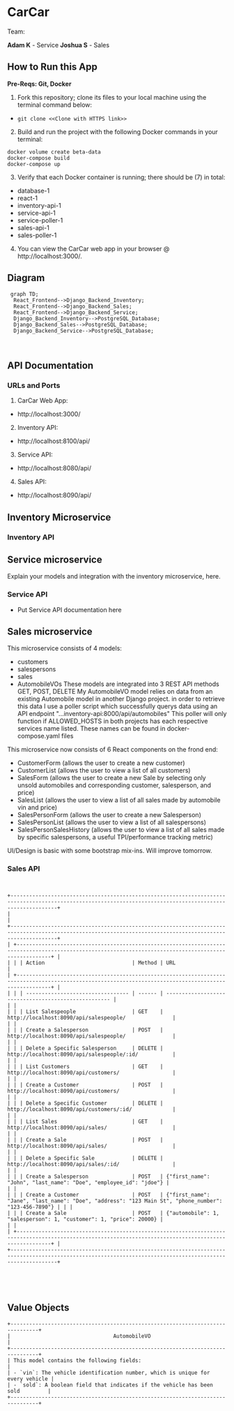 # CarCar

Team:

**Adam K** - Service
**Joshua S** - Sales

## How to Run this App

**Pre-Reqs: Git, Docker**
​
1. Fork this repository; clone its files to your local machine using the terminal command below:
- `git clone <<Clone with HTTPS link>>`
​
2. Build and run the project with the following Docker commands in your terminal:
```
docker volume create beta-data
docker-compose build
docker-compose up
```
3. Verify that each Docker container is running; there should be (7) in total:
- database-1
- react-1
- inventory-api-1
- service-api-1
- service-poller-1
- sales-api-1
- sales-poller-1
​
4. You can view the CarCar web app in your browser @ http://localhost:3000/.
​
## Diagram
```mermaid
 graph TD;
  React_Frontend-->Django_Backend_Inventory;
  React_Frontend-->Django_Backend_Sales;
  React_Frontend-->Django_Backend_Service;
  Django_Backend_Inventory-->PostgreSQL_Database;
  Django_Backend_Sales-->PostgreSQL_Database;
  Django_Backend_Service-->PostgreSQL_Database;
```

​
## API Documentation

### URLs and Ports

1. CarCar Web App:
- http://localhost:3000/

2. Inventory API:
- http://localhost:8100/api/

3. Service API:
- http://localhost:8080/api/

4. Sales API:
- http://localhost:8090/api/

## Inventory Microservice

### Inventory API

## Service microservice

Explain your models and integration with the inventory
microservice, here.

### Service API
 - Put Service API documentation here

## Sales microservice

This microservice consists of 4 models:
- customers
- salespersons
- sales
- AutomobileVOs
These models are integrated into 3 REST API methods GET, POST, DELETE
My AutomobileVO model relies on data from an existing Automobile model in another Django project.
in order to retrieve this data I use a poller script which successfully querys data using an API endpoint "...inventory-api:8000/api/automobiles"
This poller will only function if ALLOWED_HOSTS in both projects has each respective services name listed. These names can be found in docker-compose.yaml files

This microservice now consists of 6 React components on the frond end:
- CustomerForm (allows the user to create a new customer)
- CustomerList (allows the user to view a list of all customers)
- SalesForm    (allows the user to create a new Sale by selecting only unsold automobiles and corresponding customer, salesperson, and price)
- SalesList    (allows the user to view a list of all sales made by automobile vin and price)
- SalesPersonForm (allows the user to create a new Salesperson)
- SalesPersonList (allows the user to view a list of all salespersons)
- SalesPersonSalesHistory (allows the user to view a list of all sales made by specific salespersons, a useful TPI/performance tracking metric)

UI/Design is basic with some bootstrap mix-ins. Will improve tomorrow.

### Sales API

```


+-----------------------------------------------------------------------------------------------------------------------------------------------------------+
|                                                                                                                                                           |
+-----------------------------------------------------------------------------------------------------------------------------------------------------------+
| +-------------------------------------------------------------------------------------------------------------------------------------------------------+ |
| | | Action                            | Method | URL                                                  | 
| +-------------------------------------------------------------------------------------------------------------------------------------------------------+ |
| | | --------------------------------- | ------ | ---------------------------------------------------- |                                                 | |
| | | List Salespeople                  | GET    | http://localhost:8090/api/salespeople/               |                                                 | |
| | | Create a Salesperson              | POST   | http://localhost:8090/api/salespeople/               |                                                 | |
| | | Delete a Specific Salesperson     | DELETE | http://localhost:8090/api/salespeople/:id/           |                                                 | |
| | | List Customers                    | GET    | http://localhost:8090/api/customers/                 |                                                 | |
| | | Create a Customer                 | POST   | http://localhost:8090/api/customers/                 |                                                 | |
| | | Delete a Specific Customer        | DELETE | http://localhost:8090/api/customers/:id/             |                                                 | |
| | | List Sales                        | GET    | http://localhost:8090/api/sales/                     |                                                 | |
| | | Create a Sale                     | POST   | http://localhost:8090/api/sales/                     |                                                 | |
| | | Delete a Specific Sale            | DELETE | http://localhost:8090/api/sales/:id/                 |                                                 | |
| | | Create a Salesperson              | POST   | {"first_name": "John", "last_name": "Doe", "employee_id": "jdoe"} |                                    | |
| | | Create a Customer                 | POST   | {"first_name": "Jane", "last_name": "Doe", "address": "123 Main St", "phone_number": "123-456-7890"} | | |
| | | Create a Sale                     | POST   | {"automobile": 1, "salesperson": 1, "customer": 1, "price": 20000} |                                   | |
| +-------------------------------------------------------------------------------------------------------------------------------------------------------+ |
+-----------------------------------------------------------------------------------------------------------------------------------------------------------+





```






## Value Objects
```
+-------------------------------------------------------------------------------+
|                                 AutomobileVO                                  |
+-------------------------------------------------------------------------------+
| This model contains the following fields:                                     |
| - `vin`: The vehicle identification number, which is unique for every vehicle |
| - `sold`: A boolean field that indicates if the vehicle has been sold         |
+-------------------------------------------------------------------------------+
```


